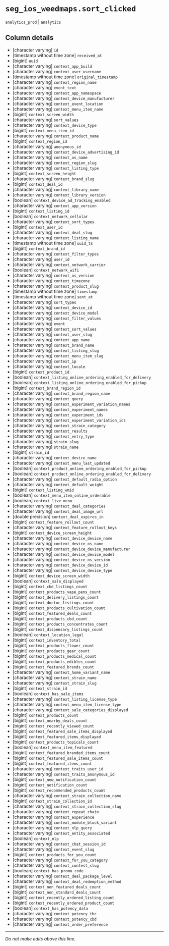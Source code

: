 # `seg_ios_weedmaps.sort_clicked`
`analytics_prod` | `analytics`

## Column details
* [character varying] `id`
* [timestamp without time zone] `received_at`
* [bigint]    `uuid`
* [character varying] `context_app_build`
* [character varying] `context_user_username`
* [timestamp without time zone] `original_timestamp`
* [character varying] `context_region_name`
* [character varying] `event_text`
* [character varying] `context_app_namespace`
* [character varying] `context_device_manufacturer`
* [character varying] `context_event_location`
* [character varying] `context_menu_item_name`
* [bigint]    `context_screen_width`
* [character varying] `sort_values`
* [character varying] `context_device_type`
* [bigint]    `context_menu_item_id`
* [character varying] `context_product_name`
* [bigint]    `context_region_id`
* [character varying] `anonymous_id`
* [character varying] `context_device_advertising_id`
* [character varying] `context_os_name`
* [character varying] `context_region_slug`
* [character varying] `context_listing_type`
* [bigint]    `context_screen_height`
* [character varying] `context_brand_slug`
* [bigint]    `context_deal_id`
* [character varying] `context_library_name`
* [character varying] `context_library_version`
* [boolean]   `context_device_ad_tracking_enabled`
* [character varying] `context_app_version`
* [bigint]    `context_listing_id`
* [boolean]   `context_network_cellular`
* [character varying] `context_sort_types`
* [bigint]    `context_user_id`
* [character varying] `context_deal_slug`
* [character varying] `context_listing_name`
* [timestamp without time zone] `uuid_ts`
* [bigint]    `context_brand_id`
* [character varying] `context_filter_types`
* [character varying] `user_id`
* [character varying] `context_network_carrier`
* [boolean]   `context_network_wifi`
* [character varying] `context_os_version`
* [character varying] `context_timezone`
* [character varying] `context_product_slug`
* [timestamp without time zone] `timestamp`
* [timestamp without time zone] `sent_at`
* [character varying] `sort_types`
* [character varying] `context_device_id`
* [character varying] `context_device_model`
* [character varying] `context_filter_values`
* [character varying] `event`
* [character varying] `context_sort_values`
* [character varying] `context_user_slug`
* [character varying] `context_app_name`
* [character varying] `context_brand_name`
* [character varying] `context_listing_slug`
* [character varying] `context_menu_item_slug`
* [character varying] `context_ip`
* [character varying] `context_locale`
* [bigint]    `context_product_id`
* [boolean]   `context_listing_online_ordering_enabled_for_delivery`
* [boolean]   `context_listing_online_ordering_enabled_for_pickup`
* [bigint]    `context_brand_region_id`
* [character varying] `context_brand_region_name`
* [character varying] `context_query`
* [character varying] `context_experiment_variation_names`
* [character varying] `context_experiment_names`
* [character varying] `context_experiment_ids`
* [character varying] `context_experiment_variation_ids`
* [character varying] `context_strain_category`
* [character varying] `context_results`
* [character varying] `context_entry_type`
* [character varying] `strain_slug`
* [character varying] `strain_name`
* [bigint]    `strain_id`
* [character varying] `context_device_name`
* [character varying] `context_menu_last_updated`
* [boolean]   `context_product_online_ordering_enabled_for_pickup`
* [boolean]   `context_product_online_ordering_enabled_for_delivery`
* [character varying] `context_default_radio_option`
* [character varying] `context_default_weight`
* [bigint]    `context_listing_wmid`
* [boolean]   `context_menu_item_online_orderable`
* [boolean]   `context_live_menu`
* [character varying] `context_deal_categories`
* [character varying] `context_deal_image_url`
* [double precision] `context_deal_expires_in`
* [bigint]    `context_feature_rollout_count`
* [character varying] `context_feature_rollout_keys`
* [bigint]    `context_device_screen_height`
* [character varying] `context_device_device_name`
* [character varying] `context_device_os_name`
* [character varying] `context_device_device_manufacturer`
* [character varying] `context_device_device_model`
* [character varying] `context_device_os_version`
* [character varying] `context_device_device_id`
* [character varying] `context_device_device_type`
* [bigint]    `context_device_screen_width`
* [boolean]   `context_sale_displayed`
* [bigint]    `context_cbd_listings_count`
* [bigint]    `context_products_vape_pens_count`
* [bigint]    `context_delivery_listings_count`
* [bigint]    `context_doctor_listings_count`
* [bigint]    `context_products_cultivation_count`
* [bigint]    `context_featured_deals_count`
* [bigint]    `context_products_cbd_count`
* [bigint]    `context_products_concentrates_count`
* [bigint]    `context_dispensary_listings_count`
* [boolean]   `context_location_legal`
* [bigint]    `context_inventory_total`
* [bigint]    `context_products_flower_count`
* [bigint]    `context_products_gear_count`
* [bigint]    `context_products_medical_count`
* [bigint]    `context_products_edibles_count`
* [bigint]    `context_featured_brands_count`
* [character varying] `context_home_variant_name`
* [character varying] `context_strain_name`
* [character varying] `context_strain_slug`
* [bigint]    `context_strain_id`
* [boolean]   `context_has_sale_items`
* [character varying] `context_listing_license_type`
* [character varying] `context_menu_item_license_type`
* [character varying] `context_sale_categories_displayed`
* [bigint]    `context_products_count`
* [bigint]    `context_nearby_deals_count`
* [bigint]    `context_recently_viewed_count`
* [bigint]    `context_featured_sale_items_displayed`
* [bigint]    `context_featured_items_displayed`
* [bigint]    `context_products_topicals_count`
* [boolean]   `context_menu_item_featured`
* [bigint]    `context_featured_branded_items_count`
* [bigint]    `context_featured_sale_items_count`
* [bigint]    `context_featured_items_count`
* [character varying] `context_traits_user_id`
* [character varying] `context_traits_anonymous_id`
* [bigint]    `context_new_notification_count`
* [bigint]    `context_notification_count`
* [bigint]    `context_recommended_products_count`
* [character varying] `context_strain_collection_name`
* [bigint]    `context_strain_collection_id`
* [character varying] `context_strain_collection_slug`
* [character varying] `context_repeat_chain`
* [character varying] `context_experience`
* [character varying] `context_module_block_variant`
* [character varying] `context_nlp_query`
* [character varying] `context_entity_associated`
* [boolean]   `context_nlp`
* [character varying] `context_chat_session_id`
* [character varying] `context_event_slug`
* [bigint]    `context_products_for_you_count`
* [character varying] `context_for_you_category`
* [character varying] `context_contest_slug`
* [boolean]   `context_has_promo_code`
* [character varying] `context_deal_package_level`
* [character varying] `context_deal_redemption_method`
* [bigint]    `context_non_featured_deals_count`
* [bigint]    `context_non_standard_deals_count`
* [bigint]    `context_recently_ordered_listing_count`
* [bigint]    `context_recently_ordered_product_count`
* [boolean]   `context_has_potency_data`
* [character varying] `context_potency_thc`
* [character varying] `context_potency_cbd`
* [character varying] `context_order_preference`

-------------------------------------------------------------------------------
*Do not make edits above this line.*
